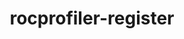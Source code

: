 ---
title: "rocprofiler-register"
layout: cache
categories: [package, develop]
meta: {"compilers": ["gcc@11.4.0", "gcc@13.2.0"], "num_specs": 52, "num_specs_by_stack": {"e4s": 41, "ml-linux-x86_64-rocm": 11, "root": 52}, "oss": ["ubuntu22.04", "ubuntu24.04"], "platforms": ["linux"], "stacks": ["e4s", "ml-linux-x86_64-rocm", "root"], "targets": ["x86_64_v3"], "versions": ["6.3.3", "6.4.0"]}
spec_details: [{"compiler": "gcc@11.4.0", "hash": "2affd3rg7gi2z4zpiuezzcka6g2uwdom", "os": "ubuntu22.04", "platform": "linux", "size": "-", "stacks": ["e4s", "root"], "target": "x86_64_v3", "variants": ["build_system=cmake", "build_type=Release", "generator=make", "~ipo", "patches:=fc2f3cd"], "versions": ["6.3.3"]}, {"compiler": "gcc@11.4.0", "hash": "2i3qyb7vnns6flpqfcwq2k3z75rqnrug", "os": "ubuntu22.04", "platform": "linux", "size": "-", "stacks": ["e4s", "root"], "target": "x86_64_v3", "variants": ["build_system=cmake", "build_type=Release", "generator=make", "~ipo", "patches:=fc2f3cd"], "versions": ["6.4.0"]}, {"compiler": "gcc@11.4.0", "hash": "3da7zytcve2mis77apjos7hkgbdilg7b", "os": "ubuntu22.04", "platform": "linux", "size": "-", "stacks": ["e4s", "root"], "target": "x86_64_v3", "variants": ["build_system=cmake", "build_type=Release", "generator=make", "~ipo", "patches:=fc2f3cd"], "versions": ["6.3.3"]}, {"compiler": "gcc@11.4.0", "hash": "3n2buqvsfn7llcxvuswzreh4jc2tedw2", "os": "ubuntu22.04", "platform": "linux", "size": "-", "stacks": ["e4s", "root"], "target": "x86_64_v3", "variants": ["build_system=cmake", "build_type=Release", "generator=make", "~ipo", "patches:=fc2f3cd"], "versions": ["6.3.3"]}, {"compiler": "gcc@13.2.0", "hash": "4arzanuk4q5z2nrmujhftd2isay4ni46", "os": "ubuntu24.04", "platform": "linux", "size": "-", "stacks": ["ml-linux-x86_64-rocm", "root"], "target": "x86_64_v3", "variants": ["build_system=cmake", "build_type=Release", "generator=make", "~ipo", "patches:=fc2f3cd"], "versions": ["6.4.0"]}, {"compiler": "gcc@11.4.0", "hash": "4xyqg3vgtrtggyvl2o66vbbrczo5ke7l", "os": "ubuntu22.04", "platform": "linux", "size": "-", "stacks": ["e4s", "root"], "target": "x86_64_v3", "variants": ["build_system=cmake", "build_type=Release", "generator=make", "~ipo", "patches:=fc2f3cd"], "versions": ["6.3.3"]}, {"compiler": "gcc@11.4.0", "hash": "62msfoqnr2bkz664yw2juj4nxrmbh6po", "os": "ubuntu22.04", "platform": "linux", "size": "-", "stacks": ["e4s", "root"], "target": "x86_64_v3", "variants": ["build_system=cmake", "build_type=Release", "generator=make", "~ipo", "patches:=fc2f3cd"], "versions": ["6.3.3"]}, {"compiler": "gcc@11.4.0", "hash": "6pablv3k3mua7eayvpexgy2ypgtdxk6y", "os": "ubuntu22.04", "platform": "linux", "size": "-", "stacks": ["e4s", "root"], "target": "x86_64_v3", "variants": ["build_system=cmake", "build_type=Release", "generator=make", "~ipo", "patches:=fc2f3cd"], "versions": ["6.3.3"]}, {"compiler": "gcc@11.4.0", "hash": "6yydrgpvdjiwm3ucvukjaqutmh7fmxr7", "os": "ubuntu22.04", "platform": "linux", "size": "-", "stacks": ["e4s", "root"], "target": "x86_64_v3", "variants": ["build_system=cmake", "build_type=Release", "generator=make", "~ipo", "patches:=fc2f3cd"], "versions": ["6.4.0"]}, {"compiler": "gcc@11.4.0", "hash": "7hhukbvuq225dwfzd6e3mmaxja7rshq7", "os": "ubuntu22.04", "platform": "linux", "size": "-", "stacks": ["e4s", "root"], "target": "x86_64_v3", "variants": ["build_system=cmake", "build_type=Release", "generator=make", "~ipo", "patches:=fc2f3cd"], "versions": ["6.3.3"]}, {"compiler": "gcc@13.2.0", "hash": "7yu2nwjvwp2j2g4ra3o5wvqasjkqzatd", "os": "ubuntu24.04", "platform": "linux", "size": "-", "stacks": ["ml-linux-x86_64-rocm", "root"], "target": "x86_64_v3", "variants": ["build_system=cmake", "build_type=Release", "generator=make", "~ipo", "patches:=fc2f3cd"], "versions": ["6.3.3"]}, {"compiler": "gcc@11.4.0", "hash": "7zzk5afzux2rid4giba5e5zsaeslxdka", "os": "ubuntu22.04", "platform": "linux", "size": "-", "stacks": ["e4s", "root"], "target": "x86_64_v3", "variants": ["build_system=cmake", "build_type=Release", "generator=make", "~ipo", "patches:=fc2f3cd"], "versions": ["6.3.3"]}, {"compiler": "gcc@11.4.0", "hash": "a5tt6fvj7ldwg76fjwqsi77hdn35726n", "os": "ubuntu22.04", "platform": "linux", "size": "-", "stacks": ["e4s", "root"], "target": "x86_64_v3", "variants": ["build_system=cmake", "build_type=Release", "generator=make", "~ipo", "patches:=fc2f3cd"], "versions": ["6.3.3"]}, {"compiler": "gcc@11.4.0", "hash": "bsegknpenocu6lw5nimh52e36gfmhots", "os": "ubuntu22.04", "platform": "linux", "size": "-", "stacks": ["e4s", "root"], "target": "x86_64_v3", "variants": ["build_system=cmake", "build_type=Release", "generator=make", "~ipo", "patches:=fc2f3cd"], "versions": ["6.3.3"]}, {"compiler": "gcc@11.4.0", "hash": "c2yimrvdfkstc5d5ouv7ektbhdjl6mkr", "os": "ubuntu22.04", "platform": "linux", "size": "-", "stacks": ["e4s", "root"], "target": "x86_64_v3", "variants": ["build_system=cmake", "build_type=Release", "generator=make", "~ipo", "patches:=fc2f3cd"], "versions": ["6.3.3"]}, {"compiler": "gcc@11.4.0", "hash": "c5mhxf52epfmbx2nz65cuwmgzrkmbooi", "os": "ubuntu22.04", "platform": "linux", "size": "-", "stacks": ["e4s", "root"], "target": "x86_64_v3", "variants": ["build_system=cmake", "build_type=Release", "generator=make", "~ipo", "patches:=fc2f3cd"], "versions": ["6.3.3"]}, {"compiler": "gcc@11.4.0", "hash": "cdecxmmgw422giiq6ne5ejpqdhyqprle", "os": "ubuntu22.04", "platform": "linux", "size": "-", "stacks": ["e4s", "root"], "target": "x86_64_v3", "variants": ["build_system=cmake", "build_type=Release", "generator=make", "~ipo", "patches:=fc2f3cd"], "versions": ["6.3.3"]}, {"compiler": "gcc@11.4.0", "hash": "diwaau5sc4333ngrofgsce6ptnoatmdt", "os": "ubuntu22.04", "platform": "linux", "size": "-", "stacks": ["e4s", "root"], "target": "x86_64_v3", "variants": ["build_system=cmake", "build_type=Release", "generator=make", "~ipo", "patches:=fc2f3cd"], "versions": ["6.3.3"]}, {"compiler": "gcc@11.4.0", "hash": "fa24e4lhfqwxn3rsb3twpnzefxk3qppu", "os": "ubuntu22.04", "platform": "linux", "size": "-", "stacks": ["e4s", "root"], "target": "x86_64_v3", "variants": ["build_system=cmake", "build_type=Release", "generator=make", "~ipo", "patches:=fc2f3cd"], "versions": ["6.3.3"]}, {"compiler": "gcc@11.4.0", "hash": "fnmojize2nhqa6vmap3btnjm4ipuoytd", "os": "ubuntu22.04", "platform": "linux", "size": "-", "stacks": ["e4s", "root"], "target": "x86_64_v3", "variants": ["build_system=cmake", "build_type=Release", "generator=make", "~ipo", "patches:=fc2f3cd"], "versions": ["6.4.0"]}, {"compiler": "gcc@11.4.0", "hash": "gyalqalowew3xthdjhaqef3v6glbt5el", "os": "ubuntu22.04", "platform": "linux", "size": "-", "stacks": ["e4s", "root"], "target": "x86_64_v3", "variants": ["build_system=cmake", "build_type=Release", "generator=make", "~ipo", "patches:=fc2f3cd"], "versions": ["6.3.3"]}, {"compiler": "gcc@13.2.0", "hash": "hinwqxzszaj3b47xgbnbfcybix5swlrq", "os": "ubuntu24.04", "platform": "linux", "size": "-", "stacks": ["ml-linux-x86_64-rocm", "root"], "target": "x86_64_v3", "variants": ["build_system=cmake", "build_type=Release", "generator=make", "~ipo", "patches:=fc2f3cd"], "versions": ["6.3.3"]}, {"compiler": "gcc@13.2.0", "hash": "hjm3d7q32ao5rgppsxlo5cadd6skgpxw", "os": "ubuntu24.04", "platform": "linux", "size": "-", "stacks": ["ml-linux-x86_64-rocm", "root"], "target": "x86_64_v3", "variants": ["build_system=cmake", "build_type=Release", "generator=make", "~ipo", "patches:=fc2f3cd"], "versions": ["6.3.3"]}, {"compiler": "gcc@11.4.0", "hash": "ipq66awkkkbdmtx2rgabnddr4wkplhgy", "os": "ubuntu22.04", "platform": "linux", "size": "-", "stacks": ["e4s", "root"], "target": "x86_64_v3", "variants": ["build_system=cmake", "build_type=Release", "generator=make", "~ipo", "patches:=fc2f3cd"], "versions": ["6.3.3"]}, {"compiler": "gcc@13.2.0", "hash": "j66sxqyy3rqeqh7ge2mj22fgrxnpit3z", "os": "ubuntu24.04", "platform": "linux", "size": "-", "stacks": ["ml-linux-x86_64-rocm", "root"], "target": "x86_64_v3", "variants": ["build_system=cmake", "build_type=Release", "generator=make", "~ipo", "patches:=fc2f3cd"], "versions": ["6.3.3"]}, {"compiler": "gcc@11.4.0", "hash": "jezpi2jxyukwqe4k6kleti3h3y2zotmk", "os": "ubuntu22.04", "platform": "linux", "size": "-", "stacks": ["e4s", "root"], "target": "x86_64_v3", "variants": ["build_system=cmake", "build_type=Release", "generator=make", "~ipo", "patches:=fc2f3cd"], "versions": ["6.3.3"]}, {"compiler": "gcc@11.4.0", "hash": "juyufmck6izptckg3tqtspvq2zjkwhmw", "os": "ubuntu22.04", "platform": "linux", "size": "-", "stacks": ["e4s", "root"], "target": "x86_64_v3", "variants": ["build_system=cmake", "build_type=Release", "generator=make", "~ipo", "patches:=fc2f3cd"], "versions": ["6.3.3"]}, {"compiler": "gcc@11.4.0", "hash": "kofor4xncnpcnbmtnmun6ytsapsgglwp", "os": "ubuntu22.04", "platform": "linux", "size": "-", "stacks": ["e4s", "root"], "target": "x86_64_v3", "variants": ["build_system=cmake", "build_type=Release", "generator=make", "~ipo", "patches:=fc2f3cd"], "versions": ["6.3.3"]}, {"compiler": "gcc@11.4.0", "hash": "lfk2i36akd3ckbxqv24gcr4lvhuut5yg", "os": "ubuntu22.04", "platform": "linux", "size": "-", "stacks": ["e4s", "root"], "target": "x86_64_v3", "variants": ["build_system=cmake", "build_type=Release", "generator=make", "~ipo", "patches:=fc2f3cd"], "versions": ["6.3.3"]}, {"compiler": "gcc@11.4.0", "hash": "lpcucgq33ciqy7co4tyv5o5fixnanr44", "os": "ubuntu22.04", "platform": "linux", "size": "-", "stacks": ["e4s", "root"], "target": "x86_64_v3", "variants": ["build_system=cmake", "build_type=Release", "generator=make", "~ipo", "patches:=fc2f3cd"], "versions": ["6.3.3"]}, {"compiler": "gcc@11.4.0", "hash": "mvz3bmh3eqs4nkbhe3yi3ll3hc3ut4ic", "os": "ubuntu22.04", "platform": "linux", "size": "-", "stacks": ["e4s", "root"], "target": "x86_64_v3", "variants": ["build_system=cmake", "build_type=Release", "generator=make", "~ipo", "patches:=fc2f3cd"], "versions": ["6.4.0"]}, {"compiler": "gcc@13.2.0", "hash": "n4ozmyrfkh77szw7igfqusdwtivlv5md", "os": "ubuntu24.04", "platform": "linux", "size": "-", "stacks": ["ml-linux-x86_64-rocm", "root"], "target": "x86_64_v3", "variants": ["build_system=cmake", "build_type=Release", "generator=make", "~ipo", "patches:=fc2f3cd"], "versions": ["6.3.3"]}, {"compiler": "gcc@11.4.0", "hash": "o4ujwpzlvqzxisj4uobkmhu6q3rocopn", "os": "ubuntu22.04", "platform": "linux", "size": "-", "stacks": ["e4s", "root"], "target": "x86_64_v3", "variants": ["build_system=cmake", "build_type=Release", "generator=make", "~ipo", "patches:=fc2f3cd"], "versions": ["6.3.3"]}, {"compiler": "gcc@11.4.0", "hash": "p6su2vdxwihivogkpyb7jzzoo3mdtqky", "os": "ubuntu22.04", "platform": "linux", "size": "-", "stacks": ["e4s", "root"], "target": "x86_64_v3", "variants": ["build_system=cmake", "build_type=Release", "generator=make", "~ipo", "patches:=fc2f3cd"], "versions": ["6.4.0"]}, {"compiler": "gcc@11.4.0", "hash": "qe6ugvmcqynxivyvawoeuoqvrzm4xofk", "os": "ubuntu22.04", "platform": "linux", "size": "-", "stacks": ["e4s", "root"], "target": "x86_64_v3", "variants": ["build_system=cmake", "build_type=Release", "generator=make", "~ipo", "patches:=fc2f3cd"], "versions": ["6.3.3"]}, {"compiler": "gcc@11.4.0", "hash": "qq5lz44ffugunms4hsvwvpvugjp3rmbv", "os": "ubuntu22.04", "platform": "linux", "size": "-", "stacks": ["e4s", "root"], "target": "x86_64_v3", "variants": ["build_system=cmake", "build_type=Release", "generator=make", "~ipo", "patches:=fc2f3cd"], "versions": ["6.3.3"]}, {"compiler": "gcc@13.2.0", "hash": "r4mo5mfyiep752rjojdhd73oku3nqjtx", "os": "ubuntu24.04", "platform": "linux", "size": "-", "stacks": ["ml-linux-x86_64-rocm", "root"], "target": "x86_64_v3", "variants": ["build_system=cmake", "build_type=Release", "generator=make", "~ipo", "patches:=fc2f3cd"], "versions": ["6.3.3"]}, {"compiler": "gcc@11.4.0", "hash": "r7ubl6p3cczxamuukg3jgtyp4hlnc4nf", "os": "ubuntu22.04", "platform": "linux", "size": "-", "stacks": ["e4s", "root"], "target": "x86_64_v3", "variants": ["build_system=cmake", "build_type=Release", "generator=make", "~ipo", "patches:=fc2f3cd"], "versions": ["6.3.3"]}, {"compiler": "gcc@11.4.0", "hash": "rzchj6yt3dcottqasos33n3oa3hraomf", "os": "ubuntu22.04", "platform": "linux", "size": "-", "stacks": ["e4s", "root"], "target": "x86_64_v3", "variants": ["build_system=cmake", "build_type=Release", "generator=make", "~ipo", "patches:=fc2f3cd"], "versions": ["6.3.3"]}, {"compiler": "gcc@13.2.0", "hash": "t6l3tzvocuidzon5wntofwuane7k25o3", "os": "ubuntu24.04", "platform": "linux", "size": "-", "stacks": ["ml-linux-x86_64-rocm", "root"], "target": "x86_64_v3", "variants": ["build_system=cmake", "build_type=Release", "generator=make", "~ipo", "patches:=fc2f3cd"], "versions": ["6.3.3"]}, {"compiler": "gcc@11.4.0", "hash": "tbwzzpz6jxiyhjdl22tmq5v4phgmfnoe", "os": "ubuntu22.04", "platform": "linux", "size": "-", "stacks": ["e4s", "root"], "target": "x86_64_v3", "variants": ["build_system=cmake", "build_type=Release", "generator=make", "~ipo", "patches:=fc2f3cd"], "versions": ["6.3.3"]}, {"compiler": "gcc@13.2.0", "hash": "u3b53hjeydzemc7dtzn5ms5t6cre6hz7", "os": "ubuntu24.04", "platform": "linux", "size": "-", "stacks": ["ml-linux-x86_64-rocm", "root"], "target": "x86_64_v3", "variants": ["build_system=cmake", "build_type=Release", "generator=make", "~ipo", "patches:=fc2f3cd"], "versions": ["6.4.0"]}, {"compiler": "gcc@11.4.0", "hash": "v5aqtuzep2zkt7fufhhgqvboxz4lbtqd", "os": "ubuntu22.04", "platform": "linux", "size": "-", "stacks": ["e4s", "root"], "target": "x86_64_v3", "variants": ["build_system=cmake", "build_type=Release", "generator=make", "~ipo", "patches:=fc2f3cd"], "versions": ["6.3.3"]}, {"compiler": "gcc@11.4.0", "hash": "w7igcpbjpa2mzrz7thfr4orx5mly7ahu", "os": "ubuntu22.04", "platform": "linux", "size": "-", "stacks": ["e4s", "root"], "target": "x86_64_v3", "variants": ["build_system=cmake", "build_type=Release", "generator=make", "~ipo", "patches:=fc2f3cd"], "versions": ["6.3.3"]}, {"compiler": "gcc@11.4.0", "hash": "wlwilhsuwyj23d46laeehb6lnjx64jrx", "os": "ubuntu22.04", "platform": "linux", "size": "-", "stacks": ["e4s", "root"], "target": "x86_64_v3", "variants": ["build_system=cmake", "build_type=Release", "generator=make", "~ipo", "patches:=fc2f3cd"], "versions": ["6.3.3"]}, {"compiler": "gcc@11.4.0", "hash": "woi4wrqkqeyjk3unaalg5b5vhsogjxk5", "os": "ubuntu22.04", "platform": "linux", "size": "-", "stacks": ["e4s", "root"], "target": "x86_64_v3", "variants": ["build_system=cmake", "build_type=Release", "generator=make", "~ipo", "patches:=fc2f3cd"], "versions": ["6.3.3"]}, {"compiler": "gcc@11.4.0", "hash": "xuki4uk6ynustnsrwh26iq27zxrb3l7c", "os": "ubuntu22.04", "platform": "linux", "size": "-", "stacks": ["e4s", "root"], "target": "x86_64_v3", "variants": ["build_system=cmake", "build_type=Release", "generator=make", "~ipo", "patches:=fc2f3cd"], "versions": ["6.3.3"]}, {"compiler": "gcc@13.2.0", "hash": "yb5ulnxj2tmudmgmfv435s6p2fdsck5j", "os": "ubuntu24.04", "platform": "linux", "size": "-", "stacks": ["ml-linux-x86_64-rocm", "root"], "target": "x86_64_v3", "variants": ["build_system=cmake", "build_type=Release", "generator=make", "~ipo", "patches:=fc2f3cd"], "versions": ["6.3.3"]}, {"compiler": "gcc@11.4.0", "hash": "zaoginve33mbzflkmsxphngw337nuz7r", "os": "ubuntu22.04", "platform": "linux", "size": "-", "stacks": ["e4s", "root"], "target": "x86_64_v3", "variants": ["build_system=cmake", "build_type=Release", "generator=make", "~ipo", "patches:=fc2f3cd"], "versions": ["6.3.3"]}, {"compiler": "gcc@11.4.0", "hash": "zarjr2rjkkhh4bw2v2pacpeo26xf5hxm", "os": "ubuntu22.04", "platform": "linux", "size": "-", "stacks": ["e4s", "root"], "target": "x86_64_v3", "variants": ["build_system=cmake", "build_type=Release", "generator=make", "~ipo", "patches:=fc2f3cd"], "versions": ["6.4.0"]}, {"compiler": "gcc@13.2.0", "hash": "znosmpguw5jkchb2ix3y55xyzid3j74n", "os": "ubuntu24.04", "platform": "linux", "size": "-", "stacks": ["ml-linux-x86_64-rocm", "root"], "target": "x86_64_v3", "variants": ["build_system=cmake", "build_type=Release", "generator=make", "~ipo", "patches:=fc2f3cd"], "versions": ["6.3.3"]}, {"compiler": "gcc@11.4.0", "hash": "zrq4tojnmhtikl7f76dta4m34yfjdsf5", "os": "ubuntu22.04", "platform": "linux", "size": "-", "stacks": ["e4s", "root"], "target": "x86_64_v3", "variants": ["build_system=cmake", "build_type=Release", "generator=make", "~ipo", "patches:=fc2f3cd"], "versions": ["6.3.3"]}]
---